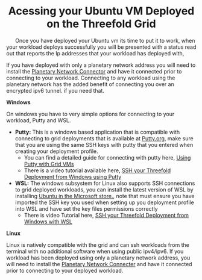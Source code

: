 # <Center> Acessing your Ubuntu VM Deployed on the Threefold Grid </Center>

&nbsp;&nbsp;&nbsp;&nbsp;&nbsp;&nbsp;Once you have deployed your Ubuntu vm its time to put it to work, when your workload deploys successfully you will be presented with a status read out that reports the Ip addresses that your workload has deployed with,

 If you have deployed with only a planetary network address you will need to install the [Planetary Network Connector](https://github.com/threefoldtech/planetary_network) and have it connected prior to connecting to your workload. Connecting to any workload using the planetary network has the added benefit of connecting you over an encrypted ipv6 tunnel. if you need that. 
 
**Windows**

 On windows you have to very simple options for connecting to your workload, Putty and WSL. 
  - **Putty:** This is a windows based application that is compatible with connecting to grid deployments that is available at [Putty.org](https://www.putty.org/), make sure that you are using the same SSH keys with putty that you entered when creating your deployment profile. 
    - You can find a detailed guide for connecting with putty here, [Using Putty with Grid VMs](https://forum.threefold.io/t/using-putty-with-grid-vms/3390)
	- There is a video tutorial available here, [SSH your Threefold Deployment from Windows using Putty](https://www.youtube.com/watch?v=NEXuWCggFB8)
  - **WSL:** The windows subsystem for Linux also supports SSH connections to grid deployed workloads, you can install the latest version of WSL by installing [Ubuntu in the Microsoft store.](https://www.microsoft.com/store/productId/9PDXGNCFSCZV), note that must ensure you have imported the SSH key you used when setting up you deployment profile into WSL and have set the key files permissions correctly
    - There is video Tutorial here, [SSH your Threefold Deployment from Windows with WSL](https://www.youtube.com/watch?v=uiRYEaIviGI)
  
  **Linux**
  
  Linux is natively compatible with the grid and can ssh workloads from the terminal with no additional software when using public ipv4/ipv6. If you workload has been deployed using only a planetary network address, you will need to install the [Planetary Network Connecter](https://github.com/threefoldtech/planetary_network) and have it connected prior to connecting to your deployed workload.
